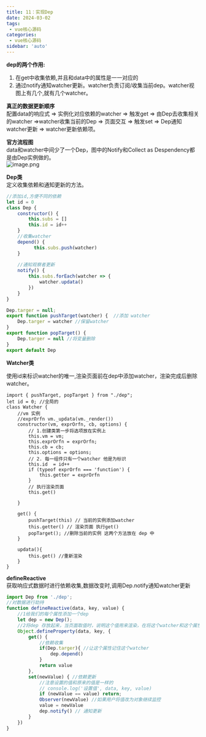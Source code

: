 ```yaml
---
title: 11：实现Dep
date: 2024-03-02 
tags:
 - vue核心源码
categories:
 - vue核心源码
sidebar: 'auto'
---
```

**dep的两个作用:**
1. 在get中收集依赖,并且和data中的属性是一一对应的   
2. 通过notify通知watcher更新。watcher负责订阅/收集当前dep。watcher视图上有几个,就有几个watcher。  

**真正的数据更新顺序**  
配置data的响应式 => 实例化对应依赖的watcher => 触发get => 由Dep去收集相关的watcher =>watcher收集当前的Dep => 页面交互 => 触发set => Dep通知watcher更新 => watcher更新依赖项。  

**官方流程图**  
data和watcher中间少了一个Dep，图中的Notify和Collect as Despendency都是由Dep实例做的。  
![image.png](/vuecode/dep-watcher.png)  

**Dep类**  
定义收集依赖和通知更新的方法。
``` js
//添加id,方便不同的依赖
let id = 0
class Dep {
    constructor() {
        this.subs = []
        this.id = id++
    }
    //收集watcher 
    depend() {
          this.subs.push(watcher)
    }
  
    //通知观察者更新
    notify() {
        this.subs.forEach(watcher => {
            watcher.updata()
        })
    }
}

Dep.targer = null;
export function pushTarget(watcher) {  //添加 watcher
    Dep.targer = watcher //保留watcher
}
export function popTarget() {
    Dep.targer = null //将变量删除
}
export default Dep

```  
**Watcher类**

使用id来标识watcher的唯一,渲染页面前在dep中添加watcher，渲染完成后删除watcher。
``` js{23-25}
import { pushTarget, popTarget } from "./dep";
let id = 0; //全局的
class Watcher {
    //vm 实例
    //exprOrfn vm._updata(vm._render()) 
    constructor(vm, exprOrfn, cb, options) {
        // 1.创建类第一步将选项放在实例上
        this.vm = vm;
        this.exprOrfn = exprOrfn;
        this.cb = cb;
        this.options = options;
        // 2. 每一组件只有一个watcher 他是为标识
        this.id  = id++
        if (typeof exprOrfn === 'function') {
            this.getter = exprOrfn
        }
        // 执行渲染页面
        this.get()
      
    }   

    get() {
        pushTarget(this) // 当前的实例添加watcher
        this.getter() // 渲染页面 执行get()
        popTarget(); //删除当前的实例 这两个方法放在 dep 中
    }
  
    updata(){
        this.get() //重新渲染
    }
}
```  
**defineReactive**  
获取响应式数据时进行依赖收集,数据改变时,调用Dep.notify通知watcher更新
``` js {11,21}
import Dep from './dep';
//对数据进行劫持
function defineReactive(data, key, value) {
    //1给我们的每个属性添加一个dep
    let dep = new Dep();
    //2将dep 存放起来，当页面取值时，说明这个值用来渲染，在将这个watcher和这个属性对应起来
    Object.defineProperty(data, key, {
        get() { 
            //依赖收集
            if(Dep.targer){ //让这个属性记住这个watcher
                dep.depend()
            }
            return value
        },
        set(newValue) { //依赖更新
            //注意设置的值和原来的值是一样的
            // console.log('设置值', data, key, value)
            if (newValue == value) return;
            Observer(newValue) //如果用户将值改为对象继续监控
            value = newValue
            dep.notify() // 通知更新
        }
    })
}
```






